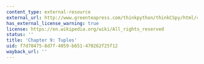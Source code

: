 ```yaml
---
content_type: external-resource
external_url: http://www.greenteapress.com/thinkpython/thinkCSpy/html/chap09.html
has_external_license_warning: true
license: https://en.wikipedia.org/wiki/All_rights_reserved
status: ''
title: 'Chapter 9: Tuples'
uid: f7d70475-8d7f-4059-b651-470262f25f12
wayback_url: ''
---
```


